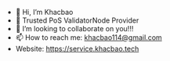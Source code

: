 - 👋 Hi, I’m Khacbao
- 🌱 Trusted PoS ValidatorNode Provider
- 💞️ I’m looking to collaborate on you!!!
- 📫 How to reach me: khacbao114@gmail.com
- Website: https://service.khacbao.tech

<!---
khacbao114/khacbao114 is a ✨ special ✨ repository because its `README.md` (this file) appears on your GitHub profile.
You can click the Preview link to take a look at your changes.
--->
